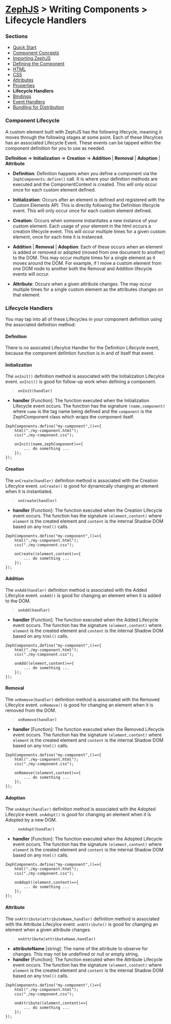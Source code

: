 # [ZephJS](../README.md) > Writing Components > Lifecycle Handlers

### Sections

- [Quick Start](./ComponentQuickStart.md)
- [Component Concepts](./ComponentConcepts.md)
- [Importing ZephJS](./ComponentImporting.md)
- [Defining the Component](./ComponentDefinition.md)
- [HTML](./ComponentMarkup.md)
- [CSS](./ComponentStyling.md)
- [Attributes](./ComponentAttributes.md)
- [Properties](./ComponentProperties.md)
- **Lifecycle Handlers**
- [Bindings](./ComponentBindings.md)
- [Event Handlers](./ComponentEvents.md)
- [Bundling for Distribution](./docs/ComponentBundling.md)

### Component Lifecycle

A custom element built with ZephJS has the following lifecycle, meaning it moves through the following stages at some point.  Each of these lifecylces has an associated Lifecycle Event. These events can be tapped within the component definition for you to use as needed.

**Definition** &rArr; **Initialization** &rArr; **Creation** &rArr; **Addition** | **Removal** | **Adoption** | **Attribute**

 - **Definition**: Definition happens when you define a component via the `ZephComponents.define()` call. It is where your definition methods are executed and the ComponentContext is created. This will only occur once for each custom element defined.

 - **Initialization**: Occurs after an element is defined and registered with the Custom Elements API. This is directly following the Definition lifecycle event. This will only occur once for each custom element defined.

 - **Creation**: Occurs when someone instantiates a new instance of your custom element.  Each usage of your element in the html occurs a creation lifecycle event. This will occur multiple times for a given custom element, once for each time it is instanced.

 - **Addition** | **Removal** | **Adoption**: Each of these occurs when an element is added or removed or adopted (moved from one document to another) to the DOM. This may occur multiple times for a single element as it moves around the DOM. For example, if I move a custom element from one DOM node to another both the Removal and Addition lifecycle events will occur.

 - **Attribute**: Occurs when a given attribute changes. The may occur multiple times for a single custom element as the attributes changes on that element.

### Lifecycle Handlers

You may tap into all of these Lifecycles in your component definition using the associated definition method:

#### Definition

There is no assicated Lifecylce Handler for the Definition Lifecycle event, because the component defintion function is in and of itself that event.

#### Initialization

The `onInit()` definition method is associated with the Initialization Lifecylce event.  `onInit()` is good for follow-up work when defining a component.

> **`onInit(handler)`**
 - **handler** [Function]: The function executed when the Initialization Lifecycle event occurs. The function has the signature `(name,component)` where `name` is the tag name being defined and the `component` is the ZephComponent class which wraps the component itself.

```
ZephComponents.define("my-component",()=>{
	html("./my-component.html");
	css("./my-component.css");

	onInit((name,zephComponent)=>{
		... do something ...
	});
});
```

#### Creation

The `onCreate(handler)` definition method is associated with the Creation Lifecylce event.  `onCreate()` is good for dynamically changing an element when it is instantiated.

> **`onCreate(handler)`**
 - **handler** [Function]: The function executed when the Creation Lifecycle event occurs.  The function has the signature `(element,content)` where `element` is the created element and `content` is the internal Shadow DOM based on any `html()` calls.

```
ZephComponents.define("my-component",()=>{
	html("./my-component.html");
	css("./my-component.css");

	onCreate((element,content)=>{
		... do something ...
	});
});
```

#### Addition

The `onAdd(handler)` definition method is associated with the Added Lifecylce event.  `onAdd()` is good for changing an element when it is added to the DOM.

> **`onAdd(handler)`**
 - **handler** [Function]: The function executed when the Added Lifecycle event occurs.  The function has the signature `(element,content)` where `element` is the created element and `content` is the internal Shadow DOM based on any `html()` calls.

```
ZephComponents.define("my-component",()=>{
	html("./my-component.html");
	css("./my-component.css");

	onAdd((element,content)=>{
		... do something ...
	});
});
```

#### Removal

The `onRemove(handler)` definition method is associated with the Removed Lifecylce event.  `onRemove()` is good for changing an element when it is removed from the DOM.

> **`onRemove(handler)`**
 - **handler** [Function]: The function executed when the Removed Lifecycle event occurs.  The function has the signature `(element,content)` where `element` is the created element and `content` is the internal Shadow DOM based on any `html()` calls.

```
ZephComponents.define("my-component",()=>{
	html("./my-component.html");
	css("./my-component.css");

	onRemove((element,content)=>{
		... do something ...
	});
});
```

#### Adoption

The `onAdopt(handler)` definition method is associated with the Adopted Lifecylce event.  `onAdopt()` is good for changing an element when it is Adopted by a new DOM.

> **`onAdopt(handler)`**
 - **handler** [Function]: The function executed when the Adopted Lifecycle event occurs.  The function has the signature `(element,content)` where `element` is the created element and `content` is the internal Shadow DOM based on any `html()` calls.

```
ZephComponents.define("my-component",()=>{
	html("./my-component.html");
	css("./my-component.css");

	onAdopt((element,content)=>{
		... do something ...
	});
});
```

#### Attribute

The `onAttribute(attributeName,handler)` definition method is associated with the Attribute Lifecylce event.  `onAttribute()` is good for changing an element when a given attribute changes.

> **`onAttribute(attributeName,handler)`**
 - **attributeName** [string]: The name of the attribute to observe for changes. This may not be undefined or null or empty string.
 - **handler** [Function]: The function executed when the Attribute Lifecycle event occurs.  The function has the signature `(element,content)` where `element` is the created element and `content` is the internal Shadow DOM based on any `html()` calls.

```
ZephComponents.define("my-component",()=>{
	html("./my-component.html");
	css("./my-component.css");

	onAttribute((element,content)=>{
		... do something ...
	});
});
```
